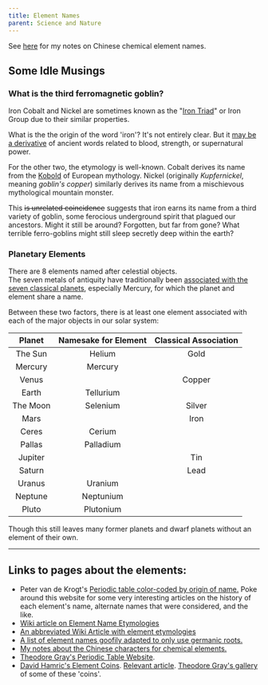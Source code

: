 ```yaml
---
title: Element Names
parent: Science and Nature
---
```



See [here](../language/hanzielements.html) for my notes on Chinese chemical element names.

## Some Idle Musings

### What is the third ferromagnetic goblin?

Iron Cobalt and Nickel are sometimes known as the "[Iron Triad](https://chem.libretexts.org/Bookshelves/General_Chemistry/Map%3A_General_Chemistry_(Petrucci_et_al.)/23%3A_The_Transition_Elements/23.5%3A_The_Iron_Triad%3A_Iron_Cobalt_and_Nickel)" or Iron Group due to their similar properties. 

What is the the origin of the word 'iron'?
It's not entirely clear.
But it [may be a derivative](https://linguistics.stackexchange.com/questions/14777/etymology-of-iron-semantic-change) of ancient words related to blood, strength, or supernatural power.

For the other two, the etymology is well-known.
Cobalt derives its name from the [Kobold](https://en.wikipedia.org/wiki/Kobold) of European mythology.
Nickel (originally *Kupfernickel*, meaning *goblin's copper*) similarly derives its name from a mischievous mythological mountain monster. 

This ~~is unrelated coincidence~~ suggests that iron earns its name from a third variety of goblin, some ferocious underground spirit that plagued our ancestors.
Might it still be around? Forgotten, but far from gone?
What terrible ferro-goblins might still sleep secretly deep within the earth?


### Planetary Elements

There are 8 elements named after celestial objects.  
The seven metals of antiquity have traditionally been [associated with the seven classical planets](https://en.wikipedia.org/wiki/Classical_planet#Alchemy), especially Mercury, for which the planet and element share a name.

Between these two factors, there is at least one element associated with each of the major objects in our solar system:

| Planet | Namesake for Element | Classical Association |
|:------:|:-------:|:-------:|
| The Sun | Helium | Gold |
| Mercury | Mercury |  |
| Venus |  | Copper |
| Earth | Tellurium |  |
| The Moon | Selenium | Silver |
| Mars |  | Iron |
| Ceres | Cerium |  |
| Pallas | Palladium |  |
| Jupiter |  | Tin |
| Saturn |  | Lead |
| Uranus | Uranium |  |
| Neptune | Neptunium |  |
| Pluto | Plutonium |  |

Though this still leaves many former planets and dwarf planets without an element of their own.




<!--
## The Full Table of Elements

(work in progress)

English | Literal | Pinyin | 汉字 | picto 
--- | --- | --- | --- | ---
Hydrogen | water-former | Qīng | 氢 | also labor gas?
Helium | sun metal | Hài | 氦 | astrological pig gas
Lithium | stone metal | Lǐ | 锂 | village metal
Beryllium | beryl metal | Pī | 鈹 | feather metal 
Boron | borax stuff | Péng | 硼 | friends stone
Carbon | charcoal stuff | Tàn | 碳 | charcoal stone
Nitrogen | saltpetre-former | Dàn | 氮 | flaming gas 
Oxygen | acid-former | Yǎng | 氧 | goat gas 
Fluorine | flowing chemical | Fú | 氟 | negative gas (bow knife gas)
Neon | new stuff | Nǎi | 氖 | indeed gas
Sodium | soda metal | Nà | 鈉 | inside metal
Magnesium | metal from the Magnesia Prefecture | Měi | 鎂 | beautiful metal
Aluminum | alum metal | Lǚ | 鋁 | Lu metal (musical note/name)
Silicon | flint stuff | Guī | 硅 | pointed jade stone
Phosphorus  | light-bearer, the morning star | Lín | 磷 | phosporous stone? (mistaken rice stone)
Sulfur | sulfur | Liú | 硫 | wasteland stone (secret river head stone)
Chlorine | chartreuse chemical | Lǜ | 氯 | record gas
Argon | lazy stuff | Yà | 氩 | Asia/second gas
Potassium | pot ash metal | Jiǎ | 钾 | shell metal
Calcium | lime metal | Gài | 钙 | beggar metal
Scandium |  | kàng | 钪 | proud metal
Titanium | giant god metal | tài | 钛 | very big metal
Vanadium | fertility god metal | fán | 钒 | ordinary metal
Chromium | colorful metal | Gè | 铬 | individually metal
Manganese | stuff from the Magnesia Prefecture | Měng | 锰 | first metal
Iron | strong stuff? | Tiě | 铁 | mistake metal 
Cobalt | goblin | Gǔ | 钴 | old metal
Nickel | also goblin | Niè | 镍 | law metal
Copper | metal from Cyprus | Tóng | 铜 | similar metal (mouth open wide metal)
Zinc | jaggy | Xīn | 锌 | bitter metal
Gallium | French metal / chicken metal |  |  | 
Germanium | German metal |  |  | 
Arsenic | golden pigmentation |  |  | 
Selenium | moon metal |  |  | 
Bromine | stinky chemical | Xiù | 溴 | 臭水 stinky water
Krypton | secret stuff |  |  | 
Rubidium | red metal |  |  | 
Strontium | metal from Strontian |  |  | 
Yttrium | metal from Ytterby |  |  | 
Zirconium | golden color |  |  | 
Niobium |  |  |  | 
Molybdenum | lead ore metal |  |  | 
Technetium | artificial metal |  |  | 
Ruthenium | Eastern European metal |  |  | 
Rhodium | rose metal |  |  | 
Palladium | wisdom god metal |  |  | 
Silver | ? |  |  | 
Cadmium |  |  |  | 
Indium | indigo metal |  |  | 
Tin | ? |  |  | 
Antimony | cosmetic powder* |  |  | 
Tellurium | earth metal |  |  | 
Iodine | violet chemical |  |  | 
Xenon | strange stuff |  |  | 
Cesium | skyblue metal |  |  | 
Barium | hefty metal |  |  | 
Lanthanum |  |  |  | 
Cerium |  |  |  | 
Praseodymium |  |  |  | 
Neodymium |  |  |  | 
Promethium |  |  |  | 
Samarium |  |  |  | 
Europium |  |  |  | 
Gadolinium |  |  |  | 
Terbium |  |  |  | 
Dysprosium |  |  |  | 
Holmium |  |  |  | 
Erbium |  |  |  | 
Thulium |  |  |  | 
Ytterbium |  |  |  | 
Lutetium |  |  |  | 
Hafnium |  |  |  | 
Tantalum |  |  |  | 
Tungsten |  |  |  | 
Rhenium |  |  |  | 
Osmium |  |  |  | 
Iridium |  |  |  | 
Platinum | silver metal | bó | 铂 | 白金 white metal
Gold | yellow | jīn | 金 | metal
Mercury | speed god metal | gǒng | 汞 | 工水 labor water
Thallium |  |  |  | 
Lead | ? | Qiān | 铅 | marsh metal
Bismuth |  |  |  | 必金 invariably metal
Polonium |  |  |  | 
Astatine |  |  |  | 
Radon |  |  |  | 
Francium |  |  |  | 
Radium |  |  |  | 
Actinium |  |  |  | 
Thorium |  |  |  | 
Protactinium |  |  |  | 
Uranium |  |  |  | 
Neptunium |  |  |  | 
Plutonium |  |  |  | 
Americium |  |  |  | 
Curium |  |  |  | 
Berkelium |  |  |  | 
Californium |  |  |  | 
Einsteinium |  |  |  | 
Fermium |  |  |  | 
Mendelevium |  |  |  | 
Nobelium |  |  |  | 
Lawrencium |  |  |  | 
Rutherfordium |  |  |  | 
Dubnium |  |  |  | 
Seaborgium |  |  |  | 
Bohrium |  |  |  | 
Hassium |  |  |  | 
Meitnerium |  |  |  | 
Darmstadtium |  |  |  | 
Roentgenium |  |  |  | 
Copernicium |  |  |  | 
Nihonium |  |  |  | 
Flerovium |  |  |  | 
Moscovium |  |  |  | 
Livermorium |  |  |  | 
Tennessine |  |  |  | 
Oganesson |  |  |  | 

## The seven metals of antiquity

English | Literal | Pinyin | 汉字 | picto 
--- | --- | --- | --- | ---
Iron | strong stuff? | Tiě | 铁 | mistake metal 
Copper | metal from Cyprus | Tóng | 铜 | similar metal (mouth open wide metal)
Silver | ? | Yín | 银 | seventh trigram metal
Tin | ? |  | 锡 | exchange metal
Gold | yellow | Jīn | 金 | metal
Mercury | speed god | Gǒng | 汞 | labor water
Lead | ? | Qiān | 铅 | marsh metal
-->

<!--Another theory, considered far-fetched in some quarters, traces it to Medieval Latin sodanum "a headache remedy," ultimately from Arabic suda "splitting headache."
azoth/azote = lifeless Yang Air
helium aka 氦 sun vapor| Yin Air
亞-->


-------

## Links to pages about the elements:

- Peter van de Krogt's [Periodic table color-coded by origin of name.](https://elements.vanderkrogt.net/ptable.php) Poke around this website for some very interesting articles on the history of each element's name, alternate names that were considered, and the like.
- [Wiki article on Element Name Etymologies](https://en.wikipedia.org/wiki/List_of_chemical_element_name_etymologies)
- [An abbreviated Wiki Article with element etymologies](https://en.wikipedia.org/wiki/List_of_chemical_elements)
- [A list of element names goofily adapted to only use germanic roots.](https://anglish.fandom.com/wiki/Fading_of_Ormotes)
- [My notes about the Chinese characters for chemical elements.](../language/hanzielements.html)
- [Theodore Gray's Periodic Table Website](https://periodictable.com/index.html).
- [David Hamric's Element Coins](https://www.elementsales.com/ecoins.htm). [Relevant article](http://archive.boston.com/jobs/news/articles/2008/04/27/elements_a_natural_pick_of_career/). [Theodore Gray's gallery](https://periodictable.com/Elements/Source-hamric/index.html) of some of these 'coins'.



<!--https://languagelog.ldc.upenn.edu/nll/?p=18877-->
<!--http://publications.iupac.org/ci/2004/2601/jan2004.pdf-->
<!--https://link.springer.com/content/pdf/10.1007%2Fs40828-018-0065-0.pdf-->
<!--http://www.wsc.uni-erlangen.de/pdf/wang.pdf-->
<!-- https://scholar.archive.org/work/ynawugz3sbg2hdiy2r3xomazoi/access/wayback/https://brill.com/downloadpdf/journals/east/14/1/article-p35_4.pdf -->
<!--http://www.rsync.iupac.org/publications/ci/2004/2601/3_hao.html -->
<!-- An account of the Department for the Translation of Foreign Books at the Kiangnan Arsenal, Shanghai 

https://www.princeton.edu/~elman/documents/The_Chinese_Prize_Essay_Contest.pdf

The Sources here are very useful.
http://www.aesj.or.jp/~ndd/ndnews/pdf118/No118-03.pdf

http://www.careerchem.com/NAMED/Elements-Languages.pdf
http://www.careerchem.com/NAMED/Elements-Names.pdf
http://www.careerchem.com/NAMED/

http://www.term.org.cn/CN/Y2006/V8/I01/8

https://publications.iupac.org/ci/2004/2605/ud2_tai.html
https://publications.iupac.org/ci/2004/2601/3_hao.html



http://www.term.org.cn/CN/10.3969/j.issn.1673-8578.2006.01.011
http://www.term.org.cn/article/2017/1673-8578/1673-8578-19-2-27.shtml

https://kns.cnki.net/kcms/detail/detail.aspx?dbcode=CJFD&filename=ZGKS201602001&dbname=CJFDLAST2016


https://ja.wikipedia.org/wiki/%E5%85%83%E7%B4%A0%E3%81%AE%E4%B8%AD%E5%9B%BD%E8%AA%9E%E5%90%8D%E7%A7%B0

Protium, deuterium, tritium
氕氘氚

https://zh.wikipedia.org/wiki/%E5%8C%96%E5%AD%A6%E5%85%83%E7%B4%A0%E7%9A%84%E4%B8%AD%E6%96%87%E5%91%BD%E5%90%8D%E6%B3%95
https://zh.wikipedia.org/wiki/%E5%8C%96%E5%AD%B8%E5%85%83%E7%B4%A0
https://zh.wikipedia.org/wiki/%E5%BE%90%E5%A3%BD
https://zh.wikipedia.org/wiki/%E8%A5%BF%E5%AD%B8%E6%9D%B1%E6%BC%B8

https://bamboonic.com/

-->


